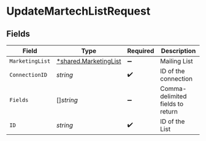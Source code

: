 # UpdateMartechListRequest


## Fields

| Field                                                                | Type                                                                 | Required                                                             | Description                                                          |
| -------------------------------------------------------------------- | -------------------------------------------------------------------- | -------------------------------------------------------------------- | -------------------------------------------------------------------- |
| `MarketingList`                                                      | [*shared.MarketingList](../../../pkg/models/shared/marketinglist.md) | :heavy_minus_sign:                                                   | Mailing List                                                         |
| `ConnectionID`                                                       | *string*                                                             | :heavy_check_mark:                                                   | ID of the connection                                                 |
| `Fields`                                                             | []*string*                                                           | :heavy_minus_sign:                                                   | Comma-delimited fields to return                                     |
| `ID`                                                                 | *string*                                                             | :heavy_check_mark:                                                   | ID of the List                                                       |